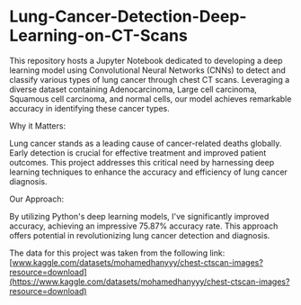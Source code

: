 # Lung-Cancer-Detection-Deep-Learning-on-CT-Scans

This repository hosts a Jupyter Notebook dedicated to developing a deep learning model using Convolutional Neural Networks (CNNs) to detect and classify various types of lung cancer through chest CT scans. Leveraging a diverse dataset containing Adenocarcinoma, Large cell carcinoma, Squamous cell carcinoma, and normal cells, our model achieves remarkable accuracy in identifying these cancer types.

Why it Matters:

Lung cancer stands as a leading cause of cancer-related deaths globally. Early detection is crucial for effective treatment and improved patient outcomes. This project addresses this critical need by harnessing deep learning techniques to enhance the accuracy and efficiency of lung cancer diagnosis.

Our Approach:

By utilizing Python's deep learning models, I've significantly improved accuracy, achieving an impressive 75.87% accuracy rate. This approach offers potential in revolutionizing lung cancer detection and diagnosis.

The data for this project was taken from the following link: [www.kaggle.com/datasets/mohamedhanyyy/chest-ctscan-images?resource=download](https://www.kaggle.com/datasets/mohamedhanyyy/chest-ctscan-images?resource=download)

